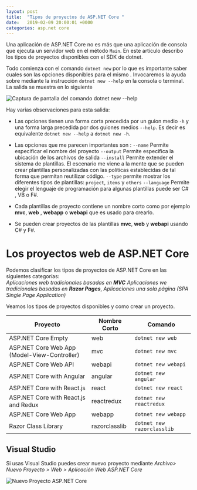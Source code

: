 ```yaml
---
layout: post
title:  "Tipos de proyectos de ASP.NET Core "
date:   2019-02-09 20:00:01 +0000
categories: asp.net core
---
```


Una aplicación de ASP\.NET Core no es más que una aplicación de consola que ejecuta un servidor web en el método `Main`. En este artículo describo los tipos de proyectos disponibles con el SDK de dotnet.

Todo comienza con el comando `dotnet new` por lo que es importante saber cuales son las opciones disponibles para el mismo . Invocaremos la ayuda sobre mediante la instrucción `dotnet new --help` en la consola o terminal. La salida se muestra en lo siguiente 

<img data-src="/img/dotnetnewhelp.PNG" class="lazyload"  alt="Captura de pantalla del comando dotnet new --help">

Hay varias observaciones para esta salida:

* Las opciones tienen una forma corta precedida por un guion medio `-h` y una forma larga precedida por dos guiones medios `--help`. Es decir es equivalente `dotnet new --help` a `dotnet new -h`.

* Las opciones que me parecen importantes son :
    `--name` Permite especificar el nombre del proyecto
    `--output` Permite especifica la ubicación de los archivos de salida
    `--install` Permite extender el sistema de plantillas. El escenario me viene a la mente que se pueden crear plantillas personalizadas con las políticas establecidas de tal forma que permitan reutilizar código.
    `--type` permite mostrar los diferentes tipos de plantillas: `project`, `items` y `others`
    `--language` Permite elegir el lenguaje de programación para algunas plantillas puede ser C# , VB o F#.

* Cada plantillas de proyecto contiene un nombre corto como por ejemplo **mvc**, **web** , **webapp** o **webapi** que es usado para crearlo.

* Se pueden crear proyectos de las plantillas  **mvc**, **web** y **webapi** usando C# y F#.

# Los proyectos web de ASP.NET Core

Podemos clasificar los tipos de proyectos de ASP.NET Core en las siguientes categorías:  
_Aplicaciones web tradicionales basadas en **MVC**_
_Aplicaciones we tradicionales basadas en **Razor Pages**_,
_Aplicaciones una sola página (SPA Single Page Application)_

 Veamos los tipos de proyectos disponibles y como crear un proyecto.

|Proyecto|Nombre Corto|Comando|
|-|-|-|
|ASP.NET Core Empty|web|`dotnet new web`|
|ASP.NET Core Web App (Model-View-Controller)|mvc|`dotnet new mvc`|
|ASP.NET Core Web API|webapi|`dotnet new webapi`|
|ASP.NET Core with Angular|angular|`dotnet new angular`|
|ASP.NET Core with React.js|react|`dotnet new react`|
|ASP.NET Core with React.js and Redux|reactredux|`dotnet new reactredux`|
|ASP.NET Core Web App|webapp|`dotnet new webapp`|
|Razor Class Library|razorclasslib|`dotnet new razorclasslib`|

## Visual Studio 

Si usas Visual Studio puedes crear  nuevo proyecto mediante _Archivo> Nuevo Proyecto > Web > Aplicación Web ASP.NET Core_

<img data-src="/img/ProyectoNuevo.PNG" class="lazyload"  alt="Nuevo Proyecto ASP.NET Core">